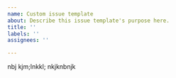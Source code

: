 ```yaml
---
name: Custom issue template
about: Describe this issue template's purpose here.
title: ''
labels: ''
assignees: ''

---
```


nbj  kjm;lnkkl; nkjknbnjk
